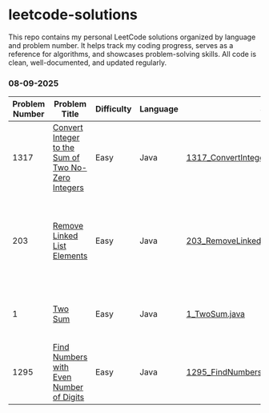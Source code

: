 # leetcode-solutions
This repo contains my personal LeetCode solutions organized by language and problem number. It helps track my coding progress, serves as a reference for algorithms, and showcases problem-solving skills. All code is clean, well-documented, and updated regularly.

### 08-09-2025

| Problem Number | Problem Title                                             | Difficulty | Language | Solution Link                                                 | Notes                                    |
|----------------|-----------------------------------------------------------|------------|----------|---------------------------------------------------------------|------------------------------------------|
| 1317           | [Convert Integer to the Sum of Two No-Zero Integers](https://leetcode.com/problems/convert-integer-to-the-sum-of-two-no-zero-integers/) | Easy       | Java     | [1317_ConvertIntegerToSumTwoNoZeroIntegers.java](java/1317_ConvertIntegerToSumTwoNoZeroIntegers.java) | Used string check to avoid zeros.         |
| 203            | [Remove Linked List Elements](https://leetcode.com/problems/remove-linked-list-elements/) | Easy       | Java     | [203_RemoveLinkedListElements.java](java/203_RemoveLinkedListElements.java)                     | Used dummy node technique to simplify removal of elements. |
| 1              | [Two Sum](https://leetcode.com/problems/two-sum/)          | Easy       | Java     | [1_TwoSum.java](java/1_TwoSum.java)                                                         | Classic two-pointer hash map solution.    |
| 1295           | [Find Numbers with Even Number of Digits](https://leetcode.com/problems/find-numbers-with-even-number-of-digits/) | Easy       | Java     | [1295_FindNumbersWithEvenNumberOfDigits.java](java/1295_FindNumbersWithEvenNumberOfDigits.java) | Counted digits and checked evenness.      |
